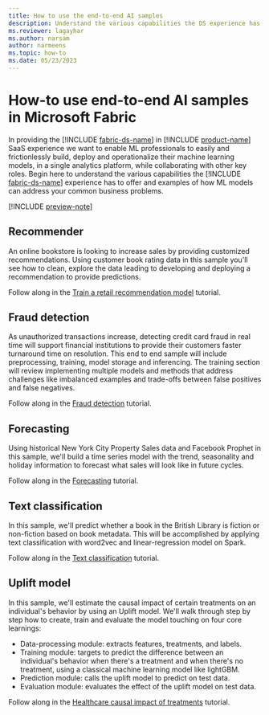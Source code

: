 ```yaml
---
title: How to use the end-to-end AI samples
description: Understand the various capabilities the DS experience has to offer and examples of how ML models can address your common business problems.
ms.reviewer: lagayhar
ms.author: narsam
author: narmeens
ms.topic: how-to
ms.date: 05/23/2023
---
```


# How-to use end-to-end AI samples in Microsoft Fabric

In providing the [!INCLUDE [fabric-ds-name](includes/fabric-ds-name.md)] in [!INCLUDE [product-name](../includes/product-name.md)] SaaS experience we want to enable ML professionals to easily and frictionlessly build, deploy and operationalize their machine learning models, in a single analytics platform, while collaborating with other key roles. Begin here to understand the various capabilities the [!INCLUDE [fabric-ds-name](includes/fabric-ds-name.md)] experience has to offer and examples of how ML models can address your common business problems.

[!INCLUDE [preview-note](../includes/preview-note.md)]

## Recommender

An online bookstore is looking to increase sales by providing customized recommendations. Using customer book rating data in this sample you'll see how to clean, explore the data leading to developing and deploying a recommendation to provide predictions.

Follow along in the [Train a retail recommendation model](retail-recommend-model.md) tutorial.

## Fraud detection

As unauthorized transactions increase, detecting credit card fraud in real time will support financial institutions to provide their customers faster turnaround time on resolution. This end to end sample will include preprocessing, training, model storage and inferencing. The training section will review implementing multiple models and methods that address challenges like imbalanced examples and trade-offs between false positives and false negatives.

Follow along in the [Fraud detection](fraud-detection.md) tutorial.

## Forecasting

Using historical New York City Property Sales data and Facebook Prophet in this sample, we'll build a time series model with the trend, seasonality and holiday information to forecast what sales will look like in future cycles.

Follow along in the [Forecasting](time-series-forecasting.md) tutorial.

## Text classification

In this sample, we'll predict whether a book in the British Library is fiction or non-fiction based on book metadata. This will be accomplished by applying text classification with word2vec and linear-regression model on Spark.

Follow along in the [Text classification](title-genre-classification.md) tutorial.

## Uplift model

In this sample, we'll estimate the causal impact of certain treatments on an individual's behavior by using an Uplift model. We'll walk through step by step how to create, train and evaluate the model touching on four core learnings:

- Data-processing module: extracts features, treatments, and labels.
- Training module: targets to predict the difference between an individual's behavior when there's a treatment and when there's no treatment, using a classical machine learning model like lightGBM.
- Prediction module: calls the uplift model to predict on test data.
- Evaluation module: evaluates the effect of the uplift model on test data.

Follow along in the [Healthcare causal impact of treatments](uplift-modeling.md) tutorial.
